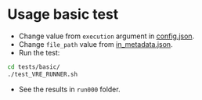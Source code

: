# Usage basic test

- Change value from `execution` argument in [config.json](https://github.com/inab/vre_dpfrep_executor/blob/master/tests/basic/config.json).
- Change `file_path` value from [in_metadata.json](https://github.com/inab/vre_dpfrep_executor/blob/master/tests/basic/in_metadata.json).
- Run the test:
```bash
cd tests/basic/
./test_VRE_RUNNER.sh
```
- See the results in `run000` folder.
